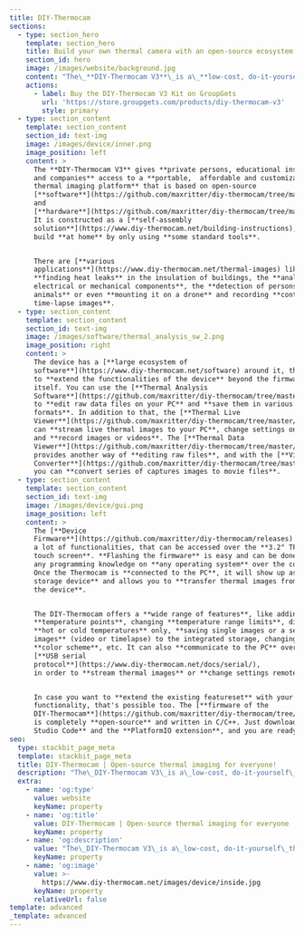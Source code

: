 ```yaml
---
title: DIY-Thermocam
sections:
  - type: section_hero
    template: section_hero
    title: Build your own thermal camera with an open-source ecosystem
    section_id: hero
    image: /images/website/background.jpg
    content: "The\_**DIY-Thermocam V3**\_is a\_**low-cost, do-it-yourself**\_thermal imager, based on the popular \_**FLIR Lepton**\_ sensor and **open-source hardware and software**\n"
    actions:
      - label: Buy the DIY-Thermocam V3 Kit on GroupGets
        url: 'https://store.groupgets.com/products/diy-thermocam-v3'
        style: primary
  - type: section_content
    template: section_content
    section_id: text-img
    image: /images/device/inner.png
    image_position: left
    content: >
      The **DIY-Thermocam V3** gives **private persons, educational institutes
      and companies** access to a **portable,  affordable and customizable
      thermal imaging platform** that is based on open-source
      [**software**](https://github.com/maxritter/diy-thermocam/tree/master/software)
      and
      [**hardware**](https://github.com/maxritter/diy-thermocam/tree/master/pcb).
      It is constructed as a [**self-assembly
      solution**](https://www.diy-thermocam.net/building-instructions), that can be
      build **at home** by only using **some standard tools**.


      There are [**various
      applications**](https://www.diy-thermocam.net/thermal-images) like
      **finding heat leaks** in the insulation of buildings, the **analysis of
      electrical or mechanical components**, the **detection of persons /
      animals** or even **mounting it on a drone** and recording **continuous or
      time-lapse images**.
  - type: section_content
    template: section_content
    section_id: text-img
    image: /images/software/thermal_analysis_sw_2.png
    image_position: right
    content: >
      The device has a [**large ecosystem of
      software**](https://www.diy-thermocam.net/software) around it, that allows
      to **extend the functionalities of the device** beyond the firmware
      itself. You can use the [**Thermal Analysis 
      Software**](https://github.com/maxritter/diy-thermocam/tree/master/software/thermal_analysis_software/)
      to **edit raw data files on your PC** and **save them in various file
      formats**. In addition to that, the [**Thermal Live
      Viewer**](https://github.com/maxritter/diy-thermocam/tree/master/software/thermal_live_viewer/)
      can **stream live thermal images to your PC**, change settings on the fly
      and **record images or videos**. The [**Thermal Data
      Viewer**](https://github.com/maxritter/diy-thermocam/tree/master/software/thermal_data_viewer/)
      provides another way of **editing raw files**, and with the [**Video
      Converter**](https://github.com/maxritter/diy-thermocam/tree/master/software/video_converter)
      you can **convert series of captures images to movie files**.
  - type: section_content
    template: section_content
    section_id: text-img
    image: /images/device/gui.png
    image_position: left
    content: >
      The [**Device
      Firmware**](https://github.com/maxritter/diy-thermocam/releases) provides
      a lot of functionalities, that can be accessed over the **3.2" TFT LCD
      touch screen**. **Flashing the firmware** is easy and can be done without
      any programming knowledge on **any operating system** over the command line interface.
      Once the Thermocam is **connected to the PC**, it will show up as a **mass
      storage device** and allows you to **transfer thermal images from or to
      the device**.


      The DIY-Thermocam offers a **wide range of features**, like adding
      **temperature points**, changing **temperature range limits**, displaying
      **hot or cold temperatures** only, **saving single images or a series of
      images** (video or timelapse) to the integrated storage, changing the
      **color scheme**, etc. It can also **communicate to the PC** over the
      [**USB serial
      protocol**](https://www.diy-thermocam.net/docs/serial/),
      in order to **stream thermal images** or **change settings remotely**.


      In case you want to **extend the existing featureset** with your own
      functionality, that's possible too. The [**firmware of the
      DIY-Thermocam**](https://github.com/maxritter/diy-thermocam/tree/master/firmware)
      is completely **open-source** and written in C/C++. Just download **Visual
      Studio Code** and the **PlatformIO extension**, and you are ready to go!
seo:
  type: stackbit_page_meta
  template: stackbit_page_meta
  title: DIY-Thermocam | Open-source thermal imaging for everyone!
  description: "The\_DIY-Thermocam V3\_is a\_low-cost, do-it-yourself\_thermal imager, based on the popular radiometric\_FLIR Lepton\_sensor and an open-source ecosystem."
  extra:
    - name: 'og:type'
      value: website
      keyName: property
    - name: 'og:title'
      value: DIY-Thermocam | Open-source thermal imaging for everyone
      keyName: property
    - name: 'og:description'
      value: "The\_DIY-Thermocam V3\_is a\_low-cost, do-it-yourself\_thermal imager, based on the popular radiometric\_FLIR Lepton\_sensor and an open-source ecosystem."
      keyName: property
    - name: 'og:image'
      value: >-
        https://www.diy-thermocam.net/images/device/inside.jpg
      keyName: property
      relativeUrl: false
template: advanced
_template: advanced
---
```


